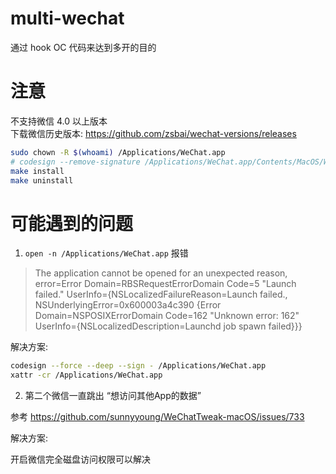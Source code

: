 # multi-wechat

通过 hook OC 代码来达到多开的目的

# 注意
不支持微信 4.0 以上版本  
下载微信历史版本: https://github.com/zsbai/wechat-versions/releases


```bash
sudo chown -R $(whoami) /Applications/WeChat.app
# codesign --remove-signature /Applications/WeChat.app/Contents/MacOS/WeChat
make install
make uninstall
```

# 可能遇到的问题

1. `open -n /Applications/WeChat.app` 报错

> The application cannot be opened for an unexpected reason, error=Error Domain=RBSRequestErrorDomain Code=5 "Launch failed." UserInfo={NSLocalizedFailureReason=Launch failed., NSUnderlyingError=0x600003a4c390 {Error Domain=NSPOSIXErrorDomain Code=162 "Unknown error: 162" UserInfo={NSLocalizedDescription=Launchd job spawn failed}}}

解决方案:

```bash
codesign --force --deep --sign - /Applications/WeChat.app
xattr -cr /Applications/WeChat.app
```

2. 第二个微信一直跳出 “想访问其他App的数据”

参考 https://github.com/sunnyyoung/WeChatTweak-macOS/issues/733



解决方案:


开启微信完全磁盘访问权限可以解决

